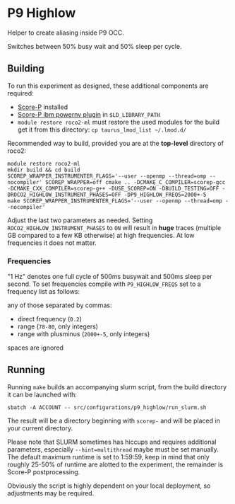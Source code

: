 # P9 Highlow
Helper to create aliasing inside P9 OCC.

Switches between 50% busy wait and 50% sleep per cycle.

## Building
To run this experiment as designed, these additional components are required:
- [Score-P](https://score-p.org/) installed
- [Score-P ibm powernv plugin](https://github.com/score-p/scorep_plugin_ibmpowernv) in `$LD_LIBRARY_PATH`
- `module restore roco2-ml` must restore the used modules for the build
    get it from this directory: `cp taurus_lmod_list ~/.lmod.d/`

Recommended way to build, provided you are at the **top-level** directory of roco2:

```
module restore roco2-ml
mkdir build && cd build
SCOREP_WRAPPER_INSTRUMENTER_FLAGS='--user --openmp --thread=omp --nocompiler' SCOREP_WRAPPER=off cmake .. -DCMAKE_C_COMPILER=scorep-gcc -DCMAKE_CXX_COMPILER=scorep-g++ -DUSE_SCOREP=ON -DBUILD_TESTING=OFF -DROCO2_HIGHLOW_INSTRUMENT_PHASES=OFF -DP9_HIGHLOW_FREQS=2000+-5
make SCOREP_WRAPPER_INSTRUMENTER_FLAGS='--user --openmp --thread=omp --nocompiler'
```

Adjust the last two parameters as needed.
Setting `ROCO2_HIGHLOW_INSTRUMENT_PHASES` to `ON` will result in **huge** traces (multiple GB compared to a few KB otherwise) at high frequencies. 
At low frequencies it does not matter.

### Frequencies
"1 Hz" denotes one full cycle of 500ms busywait and 500ms sleep per second.
To set frequencies compile with `P9_HIGHLOW_FREQS` set to a frequency list as follows:

any of those separated by commas:
- direct frequency (`0.2`)
- range (`78-80`, only integers)
- range with plusminus (`2000+-5`, only integers)

spaces are ignored

## Running
Running `make` builds an accompanying slurm script, from the build directory it can be launched with:

```
sbatch -A ACCOUNT -- src/configurations/p9_highlow/run_slurm.sh
```

The result will be a directory beginning with `scorep-` and will be placed in your current directory.

Please note that SLURM sometimes has hiccups and requires additional parameters, especially `--hint=multithread` maybe must be set manually.
The default maximum runtime is set to 1:59:59, keep in mind that only roughly 25-50% of runtime are alotted to the experiment, the remainder is Score-P postprocessing.

Obviously the script is highly dependent on your local deployment, so adjustments may be required.
